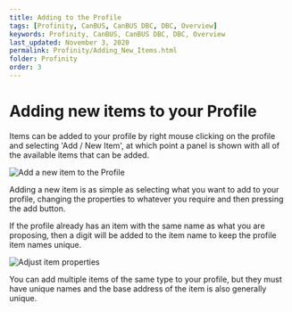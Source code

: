 ```yaml
---
title: Adding to the Profile
tags: [Profinity, CanBUS, CanBUS DBC, DBC, Overview]
keywords: Profinity, CanBUS, CanBUS DBC, DBC, Overview
last_updated: November 3, 2020
permalink: Profinity/Adding_New_Items.html
folder: Profinity
order: 3
---
```


# Adding new items to your Profile

Items can be added to your profile by right mouse clicking on the profile and selecting 'Add / New Item', at which point a panel is shown with all of the available items that can be added.

![Add a new item to the Profile]({{site.dox.baseurl}}/images/Profinity/add_new_item.png)

Adding a new item is as simple as selecting what you want to add to your profile, changing the properties to whatever you require and then pressing the add button.  

If the profile already has an item with the same name as what you are proposing, then a digit will be added to the item name to keep the profile item names unique.

![Adjust item properties]({{site.dox.baseurl}}/images/Profinity/add_new_item_properties.png)

You can add multiple items of the same type to your profile, but they must have unique names and the base address of the item is also generally unique.